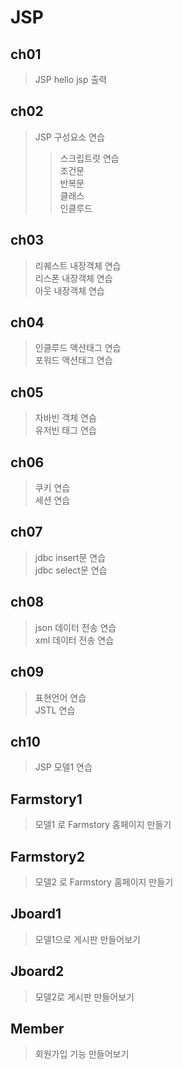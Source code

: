 # JSP

## ch01

> JSP hello jsp 출력
 
## ch02

> JSP 구성요소 연습
>> 스크립트릿 연습   
>> 조건문   
>> 반복문   
>> 클래스   
>> 인클루드    


## ch03
> 리퀘스트 내장객체 연습   
> 리스폰 내장객체 연습   
> 아웃 내장객체 연습   

## ch04
> 인클루드 액션태그 연습   
> 포워드 액션태그 연습   
## ch05
> 자바빈 객체 연슴   
> 유저빈 태그 연습   

## ch06
> 쿠키 연습   
> 세션 연습   

## ch07

> jdbc insert문 연습   
> jdbc select문 연습   

## ch08 

> json 데이터 전송 연습   
> xml 데이터 전송 연습   

## ch09
> 표현언어 연습   
> JSTL 연습   

## ch10
> JSP 모델1 연습

## Farmstory1 
> 모델1 로 Farmstory 홈페이지 만들기

## Farmstory2
> 모델2 로 Farmstory 홈페이지 만들기

## Jboard1
> 모델1으로 게시판 만들어보기

## Jboard2
> 모델2로 게시판 만들어보기

## Member
> 회원가입 기능 만들어보기
